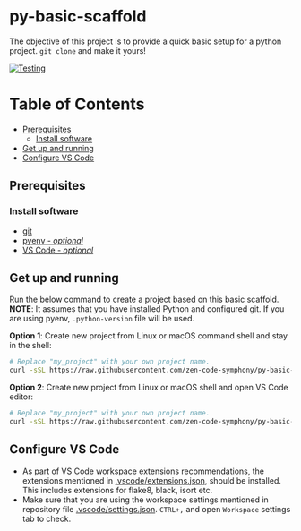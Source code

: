 # py-basic-scaffold

The objective of this project is to provide a quick basic setup for a python project. `git clone` and make it yours!

[![Testing](https://github.com/zen-code-symphony/py-basic-scaffold/actions/workflows/test.yml/badge.svg)](https://github.com/zen-code-symphony/py-basic-scaffold/actions/workflows/test.yml)

# Table of Contents
- [Prerequisites](#prerequisites)
  - [Install software](#install-software)
- [Get up and running](#get-up-and-running)
- [Configure VS Code](#configure-vs-code)


## Prerequisites

### Install software
- [git](https://git-scm.com/downloads)
- [pyenv - _optional_](https://github.com/pyenv/pyenv)
- [VS Code - _optional_](https://code.visualstudio.com/download)


## Get up and running

Run the below command to create a project based on this basic scaffold. **NOTE**: It assumes that you have installed Python and configured git. If you are using pyenv, `.python-version` file will be used.

**Option 1**: Create new project from Linux or macOS command shell and stay in the shell:
```sh
# Replace "my_project" with your own project name.
curl -sSL https://raw.githubusercontent.com/zen-code-symphony/py-basic-scaffold/main/create-project.sh | bash -s my_project && cd my_project && source venv/bin/activate
```

**Option 2**: Create new project from Linux or macOS shell and open VS Code editor:
```sh
# Replace "my_project" with your own project name.
curl -sSL https://raw.githubusercontent.com/zen-code-symphony/py-basic-scaffold/main/create-project.sh | bash -s my_project && cd my_project && code .
```

## Configure VS Code
  - As part of VS Code workspace extensions recommendations, the extensions mentioned in [.vscode/extensions.json](./.vscode/extensions.json), should be installed. This includes extensions for flake8, black, isort etc.
  - Make sure that you are using the workspace settings mentioned in repository file [.vscode/settings.json](./.vscode/settings.json). `CTRL+,` and open `Workspace` settings tab to check.
